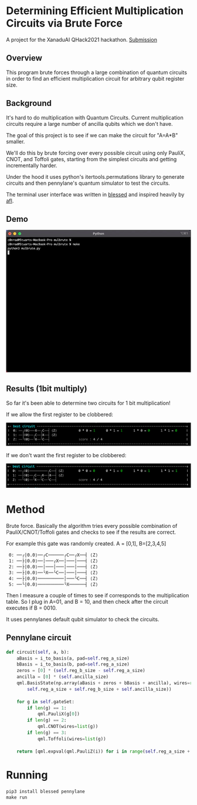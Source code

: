 # Determining Efficient Multiplication Circuits via Brute Force

A project for the XanaduAI QHack2021 hackathon. [Submission](https://github.com/XanaduAI/QHack/issues/11)

## Overview

This program brute forces through a large combination of quantum circuits in order to find an efficient multiplication circuit for arbitrary qubit register size.

## Background

It's hard to do multiplication with Quantum Circuits. Current multiplication circuits require a large number of ancilla qubits which we don't have.

The goal of this project is to see if we can make the circuit for "A=A\*B" smaller.

We'll do this by brute forcing over every possible circuit using only PauliX, CNOT, and Toffoli gates, starting from the simplest circuits and getting incrementally harder.

Under the hood it uses python's itertools.permutations library to generate circuits and then pennylane's quantum simulator to test the circuits.

The terminal user interface was written in [blessed](https://blessed.readthedocs.io/en/latest/index.html) and inspired heavily by [afl](https://lcamtuf.coredump.cx/afl/).

## Demo

![demo](/mulbrute_1bit.gif)

## Results (1bit multiply)

So far it's been able to determine two circuits for 1 bit multiplication!

If we allow the first register to be clobbered:

![1_clobber](/1_clobber.png)

If we don't want the first register to be clobbered:

![1_noclobber](1_noclobber.png)

# Method

Brute force. Basically the algorithm tries every possible combination of PauliX/CNOT/Toffoli gates and checks to see if the results are correct.

For example this gate was randomly created. A = [0,1], B=[2,3,4,5]

```
 0: ──╭|0.0⟩──╭C──────╭C──╭X──┤ ⟨Z⟩
 1: ──├|0.0⟩──│───╭X──│───│───┤ ⟨Z⟩
 2: ──├|0.0⟩──│───│───│───│───┤ ⟨Z⟩
 3: ──├|0.0⟩──╰X──╰C──│───│───┤ ⟨Z⟩
 4: ──├|0.0⟩──────────│───╰C──┤ ⟨Z⟩
 5: ──╰|0.0⟩──────────╰X──────┤ ⟨Z⟩
```

Then I measure a couple of times to see if corresponds to the multiplication table. So I plug in A=01, and B = 10, and then check after the circuit executes if B = 0010.

It uses pennylanes default qubit simulator to check the circuits.

## Pennylane circuit

```python
def circuit(self, a, b):
    aBasis = i_to_basis(a, pad=self.reg_a_size)
    bBasis = i_to_basis(b, pad=self.reg_a_size)
    zeros = [0] * (self.reg_b_size - self.reg_a_size)
    ancilla = [0] * (self.ancilla_size)
    qml.BasisState(np.array(aBasis + zeros + bBasis + ancilla), wires=range(
        self.reg_a_size + self.reg_b_size + self.ancilla_size))

    for g in self.gateSet:
        if len(g) == 1:
            qml.PauliX(g[0])
        if len(g) == 2:
            qml.CNOT(wires=list(g))
        if len(g) == 3:
            qml.Toffoli(wires=list(g))

    return [qml.expval(qml.PauliZ(i)) for i in range(self.reg_a_size + self.reg_b_size)]
```

# Running

```
pip3 install blessed pennylane
make run
```
